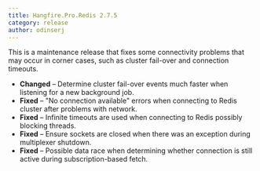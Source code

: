 ```yaml
---
title: Hangfire.Pro.Redis 2.7.5
category: release
author: odinserj
---
```


This is a maintenance release that fixes some connectivity problems that may occur in corner cases, such as cluster fail-over and connection timeouts.

* **Changed** – Determine cluster fail-over events much faster when listening for a new background job.
* **Fixed** – "No connection available" errors when connecting to Redis cluster after problems with network.
* **Fixed** – Infinite timeouts are used when connecting to Redis possibly blocking threads.
* **Fixed** – Ensure sockets are closed when there was an exception during multiplexer shutdown.
* **Fixed** – Possible data race when determining whether connection is still active during subscription-based fetch.
